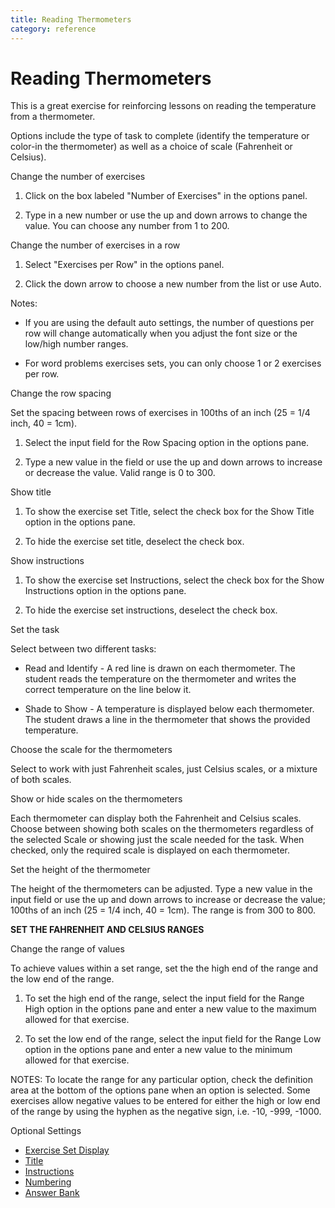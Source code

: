 ```yaml
---
title: Reading Thermometers
category: reference
---
```


# Reading Thermometers

This is a great exercise for reinforcing lessons on reading the temperature from a thermometer.

Options include the type of task to complete (identify the temperature or color-in the thermometer) as well as a choice of scale (Fahrenheit or Celsius).

Change the number of exercises

1. Click on the box labeled "Number of Exercises" in the options panel.

2. Type in a new number or use the up and down arrows to change the value. You can choose any number from 1 to 200.

Change the number of exercises in a row

1. Select "Exercises per Row" in the options panel.

2. Click the down arrow to choose a new number from the list or use Auto.

Notes:

- If you are using the default auto settings, the number of questions per row will change automatically when you adjust the font size or the low/high number ranges.

- For word problems exercises sets, you can only choose 1 or 2 exercises per row.

Change the row spacing

Set the spacing between rows of exercises in 100ths of an inch (25 = 1/4 inch, 40 = 1cm).

1. Select the input field for the Row Spacing option in the options pane.

2. Type a new value in the field or use the up and down arrows to increase or decrease the value. Valid range is 0 to 300.

Show title

1. To show the exercise set Title, select the check box for the Show Title option in the options pane.

2. To hide the exercise set title, deselect the check box.

Show instructions

1. To show the exercise set Instructions, select the check box for the Show Instructions option in the options pane.

2. To hide the exercise set instructions, deselect the check box.

Set the task

Select between two different tasks:

- Read and Identify - A red line is drawn on each thermometer. The student reads the temperature on the thermometer and writes the correct temperature on the line below it.

- Shade to Show - A temperature is displayed below each thermometer. The student draws a line in the thermometer that shows the provided temperature.

Choose the scale for the thermometers

Select to work with just Fahrenheit scales, just Celsius scales, or a mixture of both scales.

Show or hide scales on the thermometers

Each thermometer can display both the Fahrenheit and Celsius scales. Choose between showing both scales on the thermometers regardless of the selected Scale or showing just the scale needed for the task. When checked, only the required scale is displayed on each thermometer.

Set the height of the thermometer

The height of the thermometers can be adjusted. Type a new value in the input field or use the up and down arrows to increase or decrease the value; 100ths of an inch (25 = 1/4 inch, 40 = 1cm). The range is from 300 to 800.

**SET THE FAHRENHEIT AND CELSIUS RANGES**

Change the range of values

To achieve values within a set range, set the the high end of the range and the low end of the range.

1. To set the high end of the range, select the input field for the Range High option in the options pane and enter a new value to the maximum allowed for that exercise.

2. To set the low end of the range, select the input field for the Range Low option in the options pane and enter a new value to the minimum allowed for that exercise.

NOTES: To locate the range for any particular option, check the definition area at the bottom of the options pane when an option is selected. Some exercises allow negative values to be entered for either the high or low end of the range by using the hyphen as the negative sign, i.e. -10, -999, -1000.

Optional Settings

- [Exercise Set Display](../../options/exercise-set-display-options.md)
- [Title](../../options/title-display-options.md)
- [Instructions](../../options/instructions-display-options.md)
- [Numbering](../../options/numbering-display-options.md)
- [Answer Bank](../../options/answer-bank-display-options.md)